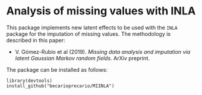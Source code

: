 # Analysis of missing values with INLA

This package implements new latent effects to be used with
the `INLA` package for the imputation of missing values. The methodology
is described in this paper:

* V. Gómez-Rubio et al (2019). *Missing data analysis and imputation via latent Gaussian Markov random fields*. ArXiv preprint.

The package can be installed as follows:

```
library(devtools)
install_github("becarioprecario/MIINLA")
```




